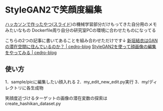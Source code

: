 # StyleGAN2で笑顔度編集
[ハッカソンで作ったやつ](https://github.com/masato-ikegawa/torys)([スライド](https://docs.google.com/presentation/d/1BPJ_adOObROC7nR7FzXzrFfDPqFiVNdBcm3I3A0IVfQ/edit?usp=sharing))の機械学習部分だけもってきた自分用のメモみたいなもの
Dockerfile周り自分の研究室PCの環境に合わせたものになってる

こちらの2つの記事に書いてあることを組み合わせただけです↓
[新垣結衣はGANの潜在空間に住んでいるのか？ | cedro-blog](http://cedro3.com/ai/search-for-yui/)
[StyleGAN2を使って顔画像の編集をやってみる | cedro-blog](http://cedro3.com/ai/edit-new-image/)

## 使い方
1．sample/picに編集したい顔入れる
2．my_edit_new_edit.py実行
3．my/ディレクトリに各生成物

笑顔度近づけるターゲットの画像の潜在変数の探索はcreate_hashikan_dataset.py